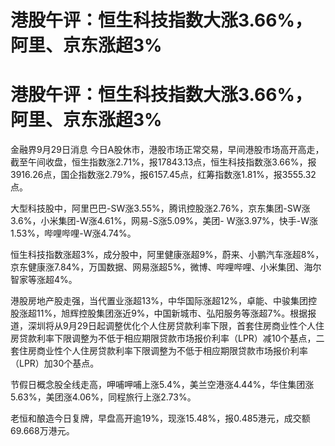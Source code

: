 # 港股午评：恒生科技指数大涨3.66%，阿里、京东涨超3%

# 港股午评：恒生科技指数大涨3.66%，阿里、京东涨超3%

金融界9月29日消息
今日A股休市，港股市场正常交易，早间港股市场高开高走，截至午间收盘，恒生指数涨2.71%，报17843.13点，恒生科技指数涨3.66%，报3916.26点，国企指数涨2.79%，报6157.45点，红筹指数涨1.81%，报3555.32点。

大型科技股中，阿里巴巴-SW涨3.55%，腾讯控股涨2.76%，京东集团-SW涨3.6%，小米集团-W涨4.61%，网易-S涨5.09%，美团-
W涨3.97%，快手-W涨1.53%，哔哩哔哩-W涨4.74%。

恒生科技指数涨超3%，成分股中，阿里健康涨超9%，蔚来、小鹏汽车涨超8%，京东健康涨7.84%，万国数据、网易涨超5%，微博、哔哩哔哩、小米集团、海尔智家等涨超4%。

港股房地产股走强，当代置业涨超13%，中华国际涨超12%，卓能、中骏集团控股涨超11%，旭辉控股集团涨近9%，中国新城市、弘阳服务等涨超7%。根据报道，深圳将从9月29日起调整优化个人住房贷款利率下限，首套住房商业性个人住房贷款利率下限调整为不低于相应期限贷款市场报价利率（LPR）减10个基点，二套住房商业性个人住房贷款利率下限调整为不低于相应期限贷款市场报价利率（LPR）加30个基点。

节假日概念股全线走高，呷哺呷哺上涨5.4%，美兰空港涨4.44%，华住集团涨5.63%，美团涨4.06%，同程旅行上涨2.73%。

老恒和酿造今日复牌，早盘高开逾19%，现涨15.48%，报0.485港元，成交额69.668万港元。

